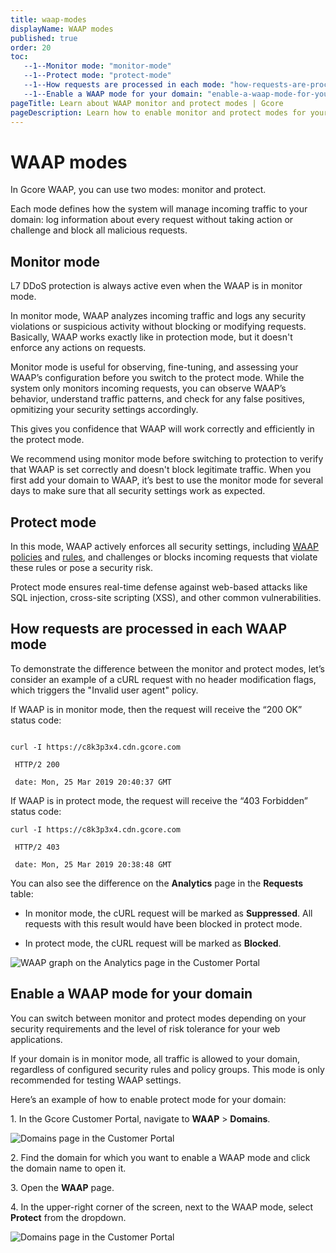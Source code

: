 ```yaml
---
title: waap-modes
displayName: WAAP modes
published: true
order: 20
toc:
   --1--Monitor mode: "monitor-mode"
   --1--Protect mode: "protect-mode"
   --1--How requests are processed in each mode: "how-requests-are-processed-in-each-waap-mode"
   --1--Enable a WAAP mode for your domain: "enable-a-waap-mode-for-your-domain" 
pageTitle: Learn about WAAP monitor and protect modes | Gcore
pageDescription: Learn how to enable monitor and protect modes for your domain.
---
```

# WAAP modes

In Gcore WAAP, you can use two modes: monitor and protect.  

Each mode defines how the system will manage incoming traffic to your domain: log information about every request without taking action or challenge and block all malicious requests. 

## Monitor mode

<alert-element type="info" title="Info">
 
L7 DDoS protection is always active even when the WAAP is in monitor mode.

</alert-element>

In monitor mode, WAAP analyzes incoming traffic and logs any security violations or suspicious activity without blocking or modifying requests. Basically, WAAP works exactly like in protection mode, but it doesn't enforce any actions on requests.  

Monitor mode is useful for observing, fine-tuning, and assessing your WAAP’s configuration before you switch to the protect mode. While the system only monitors incoming requests, you can observe WAAP’s behavior, understand traffic patterns, and check for any false positives, opmitizing your security settings accordingly.  

This gives you confidence that WAAP will work correctly and efficiently in the protect mode.  

<alert-element type="tip" title="Tip">
 
We recommend using monitor mode before switching to protection to verify that WAAP is set correctly and doesn't block legitimate traffic.
When you first add your domain to WAAP, it’s best to use the monitor mode for several days to make sure that all security settings work as expected. 

</alert-element>

## Protect mode 

In this mode, WAAP actively enforces all security settings, including <a href="https://gcore.com/docs/waap/waap-policies" target="_blank">WAAP policies</a> and <a href="https://gcore.com/docs/waap/waap-rules" target="_blank">rules</a>, and challenges or blocks incoming requests that violate these rules or pose a security risk.  

Protect mode ensures real-time defense against web-based attacks like SQL injection, cross-site scripting (XSS), and other common vulnerabilities. 

## How requests are processed in each WAAP mode

To demonstrate the difference between the monitor and protect modes, let’s consider an example of a cURL request with no header modification flags, which triggers the "Invalid user agent" policy. 

If WAAP is in monitor mode, then the request will receive the “200 OK” status code: 

```

curl -I https://c8k3p3x4.cdn.gcore.com 

 HTTP/2 200 

 date: Mon, 25 Mar 2019 20:40:37 GMT 
``` 

If WAAP is in protect mode, the request will receive the “403 Forbidden” status code: 

```
curl -I https://c8k3p3x4.cdn.gcore.com 

 HTTP/2 403  

 date: Mon, 25 Mar 2019 20:38:48 GMT 
```

You can also see the difference on the **Analytics** page in the **Requests** table:  

* In monitor mode, the cURL request will be marked as **Suppressed**. All requests with this result would have been blocked in protect mode. 

* In protect mode, the cURL request will be marked as **Blocked**. 

<img src="https://assets.gcore.pro/docs/waap/getting-started/waf-requests.png" alt="WAAP graph on the Analytics page in the Customer Portal">

## Enable a WAAP mode for your domain 

You can switch between monitor and protect modes depending on your security requirements and the level of risk tolerance for your web applications. 

<alert-element type="warning" title="Warning">

If your domain is in monitor mode, all traffic is allowed to your domain, regardless of configured security rules and policy groups. This mode is only recommended for testing WAAP settings. 

</alert-element>

Here’s an example of how to enable protect mode for your domain:  

1\. In the Gcore Customer Portal, navigate to **WAAP** > **Domains**. 

<img src="https://assets.gcore.pro/docs/waap/getting-started/domains-waap-page.png" alt="Domains page in the Customer Portal">

2\. Find the domain for which you want to enable a WAAP mode and click the domain name to open it.

3\. Open the **WAAP** page.

4\. In the upper-right corner of the screen, next to the WAAP mode, select **Protect** from the dropdown.

<img src="https://assets.gcore.pro/docs/waap/getting-started/protect-mode.png" alt="Domains page in the Customer Portal">

